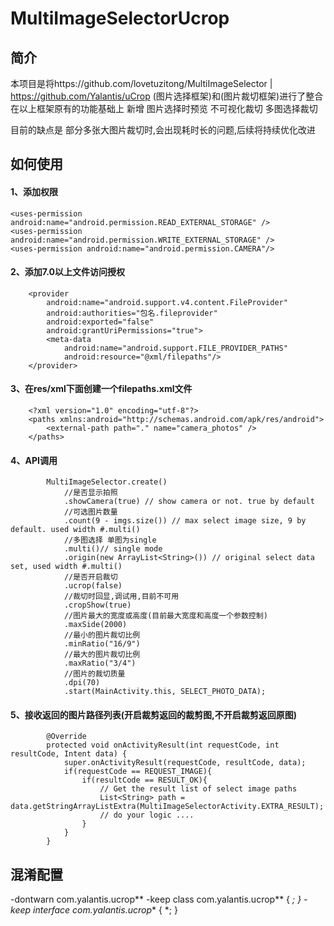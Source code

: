 # MultiImageSelectorUcrop

## 简介
本项目是将https://github.com/lovetuzitong/MultiImageSelector | https://github.com/Yalantis/uCrop 
(图片选择框架)和(图片裁切框架)进行了整合
在以上框架原有的功能基础上
新增
图片选择时预览
不可视化裁切
多图选择裁切

目前的缺点是
部分多张大图片裁切时,会出现耗时长的问题,后续将持续优化改进


## 如何使用
#### 1、添加权限
	<uses-permission android:name="android.permission.READ_EXTERNAL_STORAGE" />
    <uses-permission android:name="android.permission.WRITE_EXTERNAL_STORAGE" />
    <uses-permission android:name="android.permission.CAMERA"/>
	
#### 2、添加7.0以上文件访问授权
        <provider
            android:name="android.support.v4.content.FileProvider"
            android:authorities="包名.fileprovider"
            android:exported="false"
            android:grantUriPermissions="true">
            <meta-data
                android:name="android.support.FILE_PROVIDER_PATHS"
                android:resource="@xml/filepaths"/>
        </provider>
		
		
#### 3、在res/xml下面创建一个filepaths.xml文件
		<?xml version="1.0" encoding="utf-8"?>
		<paths xmlns:android="http://schemas.android.com/apk/res/android">
			<external-path path="." name="camera_photos" />
		</paths>

#### 4、API调用
			MultiImageSelector.create()
				//是否显示拍照
				.showCamera(true) // show camera or not. true by default
				//可选图片数量
				.count(9 - imgs.size()) // max select image size, 9 by default. used width #.multi()
				//多图选择 单图为single
				.multi()// single mode
				.origin(new ArrayList<String>()) // original select data set, used width #.multi()
				//是否开启裁切
				.ucrop(false)
				//裁切时回显,调试用,目前不可用
				.cropShow(true)
				//图片最大的宽度或高度(目前最大宽度和高度一个参数控制)
				.maxSide(2000)
				//最小的图片裁切比例
				.minRatio("16/9")
				//最大的图片裁切比例
				.maxRatio("3/4")
				//图片的裁切质量
				.dpi(70)
				.start(MainActivity.this, SELECT_PHOTO_DATA);
				
#### 5、接收返回的图片路径列表(开启裁剪返回的裁剪图,不开启裁剪返回原图)
			@Override
			protected void onActivityResult(int requestCode, int resultCode, Intent data) {
				super.onActivityResult(requestCode, resultCode, data);
				if(requestCode == REQUEST_IMAGE){
					if(resultCode == RESULT_OK){
						// Get the result list of select image paths
						List<String> path = data.getStringArrayListExtra(MultiImageSelectorActivity.EXTRA_RESULT);
						// do your logic ....
					}
				}
			}
				
## 混淆配置
-dontwarn com.yalantis.ucrop**
-keep class com.yalantis.ucrop** { *; }
-keep interface com.yalantis.ucrop** { *; }